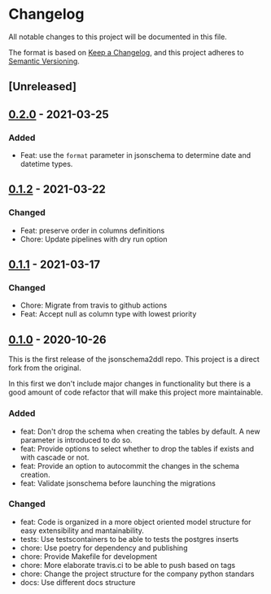 # Changelog

All notable changes to this project will be documented in this file.

The format is based on [Keep a Changelog](https://keepachangelog.com/en/1.0.0/), and this project adheres to [Semantic Versioning](https://semver.org/spec/v2.0.0.html).

## [Unreleased]

## [0.2.0](https://github.com/clarityai-eng/jsonschema2ddl/releases/tag/0.2.0) - 2021-03-25

### Added

- Feat: use the `format` parameter in jsonschema to determine date and datetime types.

## [0.1.2](https://github.com/clarityai-eng/jsonschema2ddl/releases/tag/0.1.2) - 2021-03-22

### Changed

- Feat: preserve order in columns definitions
- Chore: Update pipelines with dry run option

## [0.1.1](https://github.com/clarityai-eng/jsonschema2ddl/releases/tag/0.1.1) - 2021-03-17

### Changed

- Chore: Migrate from travis to github actions
- Feat: Accept null as column type with lowest priority

## [0.1.0](https://github.com/clarityai-eng/jsonschema2ddl/releases/tag/0.1.0) - 2020-10-26

This is the first release of the jsonschema2ddl repo. This project is a direct fork from the original.

In this first we don't include major changes in functionality but there is a good amount of code refactor that will make this project more maintainable.

### Added

- feat: Don't drop the schema when creating the tables by default. A new parameter is introduced to do so.
- feat: Provide options to select whether to drop the tables if exists and with cascade or not.
- feat: Provide an option to autocommit the changes in the schema creation.
- feat: Validate jsonschema before launching the migrations

### Changed

- feat: Code is organized in a more object oriented model structure for easy extensibility and mantainability.
- tests: Use testscontainers to be able to tests the postgres inserts
- chore: Use poetry for dependency and publishing
- chore: Provide Makefile for development
- chore: More elaborate travis.ci to be able to push based on tags
- chore: Change the project structure for the company python standars
- docs: Use different docs structure
